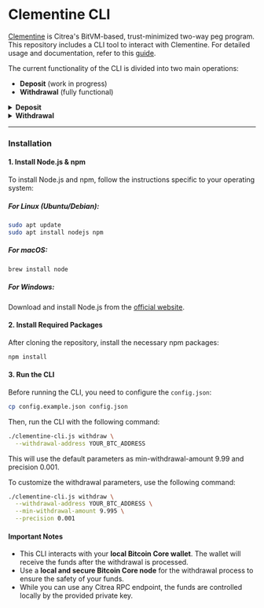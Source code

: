 # Clementine CLI

[Clementine](https://github.com/chainwayxyz/clementine) is Citrea's BitVM-based, trust-minimized two-way peg program. This repository includes a CLI tool to interact with Clementine. For detailed usage and documentation, refer to this [guide](https://docs.citrea.xyz).

The current functionality of the CLI is divided into two main operations:
- **Deposit** (work in progress)
- **Withdrawal** (fully functional)

<details>
  <summary><strong>Deposit</strong></summary>

Currently, the deposit operation is provided through a [UI](https://citrea.xyz/bridge). The primary function is to communicate with a backend that generates a deposit address tied to the user's EVM address and initiates backend tasks for BitVM pre-signature collection.

In the future, we plan to migrate the deposit functionality into this CLI. The implementation is still **work in progress**.

</details>

<details>
  <summary><strong>Withdrawal</strong></summary>

The withdrawal operation is fully functional via this CLI. Users can initiate a withdrawal from Clementine using two main parameters:
- `min-withdrawal-amount`: The minimum BTC amount the user wants to withdraw.
- `precision`: The decrement step for the withdrawal amount.

The program will start publishing withdrawal intents, beginning with 10 BTC and decreasing in equal steps defined by the precision parameter. If there is no response from the Citrea node, the program will cancel the operation at the specified minimum withdrawal amount.

### Example:
A user runs the CLI with `min-withdrawal-amount 9.995` and `precision 0.001`. The CLI will publish withdrawal intents as follows:
1. Request **10 BTC**, if no response:
2. Request **9.999 BTC**, if no response:
3. Request **9.998 BTC**, if no response:
4. Request **9.997 BTC**, if no response:
5. Request **9.996 BTC**, if no response:
6. Request **9.995 BTC**, if no response:
7. Cancel the operation if there is no response at 9.5 BTC.

</details>

---

### Installation

#### 1. Install Node.js & npm
To install Node.js and npm, follow the instructions specific to your operating system:

##### For Linux (Ubuntu/Debian):
```bash
sudo apt update
sudo apt install nodejs npm
```

##### For macOS:
```bash
brew install node
```

##### For Windows:
Download and install Node.js from the [official website](https://nodejs.org/).

#### 2. Install Required Packages
After cloning the repository, install the necessary npm packages:
```bash
npm install
```

#### 3. Run the CLI

Before running the CLI, you need to configure the `config.json`:

```bash
cp config.example.json config.json
```

Then, run the CLI with the following command:

```bash
./clementine-cli.js withdraw \
  --withdrawal-address YOUR_BTC_ADDRESS
```

This will use the default parameters as min-withdrawal-amount 9.99 and precision 0.001.

To customize the withdrawal parameters, use the following command:

```bash
./clementine-cli.js withdraw \
  --withdrawal-address YOUR_BTC_ADDRESS \
  --min-withdrawal-amount 9.995 \
  --precision 0.001
```

#### Important Notes
- This CLI interacts with your **local Bitcoin Core wallet**. The wallet will receive the funds after the withdrawal is processed.
- Use a **local and secure Bitcoin Core node** for the withdrawal process to ensure the safety of your funds.
- While you can use any Citrea RPC endpoint, the funds are controlled locally by the provided private key.
